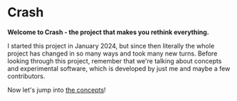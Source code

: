 # Crash

**Welcome to Crash - the project that makes you rethink everything.**

I started this project in January 2024, but since then literally the whole project
has changed in so many ways and took many new turns.
Before looking through this project, remember that we're talking
about concepts and experimental software, which is developed by just me
and maybe a few contributors.

Now let's jump into [the concepts](concepts/introduction)!